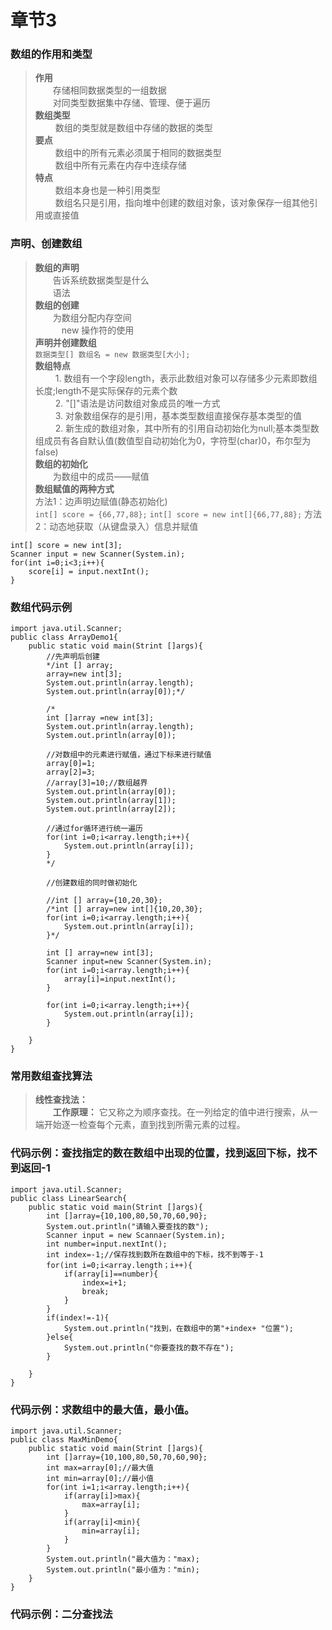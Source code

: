 # 章节3
### 数组的作用和类型
> **作用**  
> &ensp;&ensp;&ensp;&ensp;存储相同数据类型的一组数据       
> &ensp;&ensp;&ensp;&ensp;对同类型数据集中存储、管理、便于遍历   
> **数组类型**  
> &ensp;&ensp;&ensp;&ensp; 数组的类型就是数组中存储的数据的类型   
> **要点**  
> &ensp;&ensp;&ensp;&ensp; 数组中的所有元素必须属于相同的数据类型  
> &ensp;&ensp;&ensp;&ensp; 数组中所有元素在内存中连续存储     
> **特点**  
> &ensp;&ensp;&ensp;&ensp; 数组本身也是一种引用类型    
> &ensp;&ensp;&ensp;&ensp; 数组名只是引用，指向堆中创建的数组对象，该对象保存一组其他引用或直接值  
### 声明、创建数组  
> **数组的声明**  
> &ensp;&ensp;&ensp;&ensp;告诉系统数据类型是什么       
> &ensp;&ensp;&ensp;&ensp;语法  
> **数组的创建**  
> &ensp;&ensp;&ensp;&ensp;为数组分配内存空间         
> &ensp;&ensp;&ensp;&ensp;&ensp;&ensp;new 操作符的使用   
> **声明并创建数组**  
```数据类型[] 数组名 = new 数据类型[大小];```  
> **数组特点**  
> &ensp;&ensp;&ensp;&ensp; 1. 数组有一个字段length，表示此数组对象可以存储多少元素即数组长度;length不是实际保存的元素个数    
> &ensp;&ensp;&ensp;&ensp; 2. "[]"语法是访问数组对象成员的唯一方式  
> &ensp;&ensp;&ensp;&ensp; 3. 对象数组保存的是引用，基本类型数组直接保存基本类型的值    
> &ensp;&ensp;&ensp;&ensp; 2. 新生成的数组对象，其中所有的引用自动初始化为null;基本类型数组成员有各自默认值(数值型自动初始化为0，字符型(char)0，布尔型为false)   
> **数组的初始化**  
> &ensp;&ensp;&ensp;&ensp;为数组中的成员——赋值  
> **数组赋值的两种方式**  
> 方法1：边声明边赋值(静态初始化)  
```int[] score = {66,77,88};```
```int[] score = new int[]{66,77,88};```
> 方法2：动态地获取（从键盘录入）信息并赋值  
```
int[] score = new int[3];
Scanner input = new Scanner(System.in);
for(int i=0;i<3;i++){
    score[i] = input.nextInt();
}
```
### 数组代码示例  
```
import java.util.Scanner;
public class ArrayDemo1{
    public static void main(Strint []args){
        //先声明后创建
        */int [] array;
        array=new int[3];
        System.out.println(array.length);
        System.out.println(array[0]);*/
        
        /*
        int []array =new int[3];  
        System.out.println(array.length);
        System.out.println(array[0]);
        
        //对数组中的元素进行赋值，通过下标来进行赋值
        array[0]=1;
        array[2]=3;
        //array[3]=10;//数组越界
        System.out.println(array[0]);
        System.out.println(array[1]);
        System.out.println(array[2]);
        
        //通过for循环进行统一遍历
        for(int i=0;i<array.length;i++){
            System.out.println(array[i]);
        }
        */
        
        //创建数组的同时做初始化  
        
        //int [] array={10,20,30};
        /*int [] array=new int[]{10,20,30};
        for(int i=0;i<array.length;i++){
            System.out.println(array[i]);
        }*/
        
        int [] array=new int[3];
        Scanner input=new Scanner(System.in);
        for(int i=0;i<array.length;i++){
            array[i]=input.nextInt();
        }
        
        for(int i=0;i<array.length;i++){
            System.out.println(array[i]);
        }
               
    }
}
```   
### 常用数组查找算法  
> **线性查找法：**  
> &ensp;&ensp;&ensp;&ensp;**工作原理：** 它又称之为顺序查找。在一列给定的值中进行搜索，从一端开始逐一检查每个元素，直到找到所需元素的过程。  
### 代码示例：查找指定的数在数组中出现的位置，找到返回下标，找不到返回-1    
```
import java.util.Scanner;
public class LinearSearch{
    public static void main(Strint []args){
        int []array={10,100,80,50,70,60,90};
        System.out.println("请输入要查找的数");
        Scanner input = new Scannaer(System.in);
        int number=input.nextInt();
        int index=-1;//保存找到数所在数组中的下标，找不到等于-1  
        for(int i=0;i<array.length；i++){
            if(array[i]==number){
                index=i+1;
                break;
            }
        }
        if(index!=-1){
            System.out.println("找到，在数组中的第"+index+ "位置");
        }else{
            System.out.println("你要查找的数不存在");   
        }
               
    }
}
```   
### 代码示例：求数组中的最大值，最小值。   
```
import java.util.Scanner;
public class MaxMinDemo{
    public static void main(Strint []args){
        int []array={10,100,80,50,70,60,90};
        int max=array[0];//最大值
        int min=array[0];//最小值
        for(int i=1;i<array.length;i++){
            if(array[i]>max){
                max=array[i];
            }
            if(array[i]<min){
                min=array[i];
            }
        }
        System.out.println("最大值为："max);
        System.out.println("最小值为："min);
    }
}
```   
### 代码示例：二分查找法     
